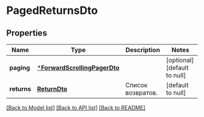 # PagedReturnsDto

## Properties
Name | Type | Description | Notes
------------ | ------------- | ------------- | -------------
**paging** | [***ForwardScrollingPagerDto**](ForwardScrollingPagerDTO.md) |  | [optional] [default to null]
**returns** | [**ReturnDto**](ReturnDTO.md) | Список возвратов. | [default to null]

[[Back to Model list]](../README.md#documentation-for-models) [[Back to API list]](../README.md#documentation-for-api-endpoints) [[Back to README]](../README.md)


